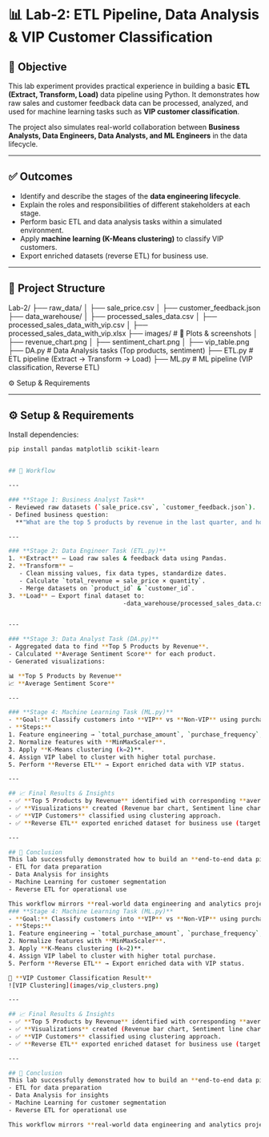 # 📊 Lab-2: ETL Pipeline, Data Analysis & VIP Customer Classification  

## 🎯 Objective  
This lab experiment provides practical experience in building a basic **ETL (Extract, Transform, Load)** data pipeline using Python. It demonstrates how raw sales and customer feedback data can be processed, analyzed, and used for machine learning tasks such as **VIP customer classification**.  

The project also simulates real-world collaboration between **Business Analysts, Data Engineers, Data Analysts, and ML Engineers** in the data lifecycle.  

---

## ✅ Outcomes  
- Identify and describe the stages of the **data engineering lifecycle**.  
- Explain the roles and responsibilities of different stakeholders at each stage.  
- Perform basic ETL and data analysis tasks within a simulated environment.  
- Apply **machine learning (K-Means clustering)** to classify VIP customers.  
- Export enriched datasets (reverse ETL) for business use.  

---

## 📂 Project Structure  

Lab-2/
├── raw_data/
│ ├── sale_price.csv
│ ├── customer_feedback.json
├── data_warehouse/
│ ├── processed_sales_data.csv
│ ├── processed_sales_data_with_vip.csv
│ ├── processed_sales_data_with_vip.xlsx
├── images/ # 📸 Plots & screenshots
│ ├── revenue_chart.png
│ ├── sentiment_chart.png
│ ├── vip_table.png
├── DA.py # Data Analysis tasks (Top products, sentiment)
├── ETL.py # ETL pipeline (Extract → Transform → Load)
├── ML.py # ML pipeline (VIP classification, Reverse ETL)

⚙️ Setup & Requirements


---

## ⚙️ Setup & Requirements  
Install dependencies:  
```bash
pip install pandas matplotlib scikit-learn


## 🔄 Workflow

---

### **Stage 1: Business Analyst Task**
- Reviewed raw datasets (`sale_price.csv`, `customer_feedback.json`).
- Defined business question:  
  **"What are the top 5 products by revenue in the last quarter, and how does customer sentiment vary for these products?"**

---

### **Stage 2: Data Engineer Task (ETL.py)**
1. **Extract** – Load raw sales & feedback data using Pandas.  
2. **Transform** –  
   - Clean missing values, fix data types, standardize dates.  
   - Calculate `total_revenue = sale_price × quantity`.  
   - Merge datasets on `product_id` & `customer_id`.  
3. **Load** – Export final dataset to:  
                                -data_warehouse/processed_sales_data.csv


---

### **Stage 3: Data Analyst Task (DA.py)**
- Aggregated data to find **Top 5 Products by Revenue**.  
- Calculated **Average Sentiment Score** for each product.  
- Generated visualizations:  

📊 **Top 5 Products by Revenue**  
📈 **Average Sentiment Score**  

---

### **Stage 4: Machine Learning Task (ML.py)**
- **Goal:** Classify customers into **VIP** vs **Non-VIP** using purchasing behavior.  
- **Steps:**  
1. Feature engineering → `total_purchase_amount`, `purchase_frequency`, `avg_transaction_value`.  
2. Normalize features with **MinMaxScaler**.  
3. Apply **K-Means clustering (k=2)**.  
4. Assign VIP label to cluster with higher total purchase.  
5. Perform **Reverse ETL** → Export enriched data with VIP status.  

---

## 📈 Final Results & Insights
- ✅ **Top 5 Products by Revenue** identified with corresponding **average sentiment**.  
- ✅ **Visualizations** created (Revenue bar chart, Sentiment line chart).  
- ✅ **VIP Customers** classified using clustering approach.  
- ✅ **Reverse ETL** exported enriched dataset for business use (targeted marketing, personalization).  

---

## 📝 Conclusion
This lab successfully demonstrated how to build an **end-to-end data pipeline** with:  
- ETL for data preparation  
- Data Analysis for insights  
- Machine Learning for customer segmentation  
- Reverse ETL for operational use  

This workflow mirrors **real-world data engineering and analytics projects**, showcasing how raw data can be turned into actionable business insights.
### **Stage 4: Machine Learning Task (ML.py)**
- **Goal:** Classify customers into **VIP** vs **Non-VIP** using purchasing behavior.  
- **Steps:**  
1. Feature engineering → `total_purchase_amount`, `purchase_frequency`, `avg_transaction_value`.  
2. Normalize features with **MinMaxScaler**.  
3. Apply **K-Means clustering (k=2)**.  
4. Assign VIP label to cluster with higher total purchase.  
5. Perform **Reverse ETL** → Export enriched data with VIP status.  

📌 **VIP Customer Classification Result**  
![VIP Clustering](images/vip_clusters.png)

---

## 📈 Final Results & Insights
- ✅ **Top 5 Products by Revenue** identified with corresponding **average sentiment**.  
- ✅ **Visualizations** created (Revenue bar chart, Sentiment line chart).  
- ✅ **VIP Customers** classified using clustering approach.  
- ✅ **Reverse ETL** exported enriched dataset for business use (targeted marketing, personalization).  

---

## 📝 Conclusion
This lab successfully demonstrated how to build an **end-to-end data pipeline** with:  
- ETL for data preparation  
- Data Analysis for insights  
- Machine Learning for customer segmentation  
- Reverse ETL for operational use  

This workflow mirrors **real-world data engineering and analytics projects**, showcasing how raw data can be turned into actionable business insights.

